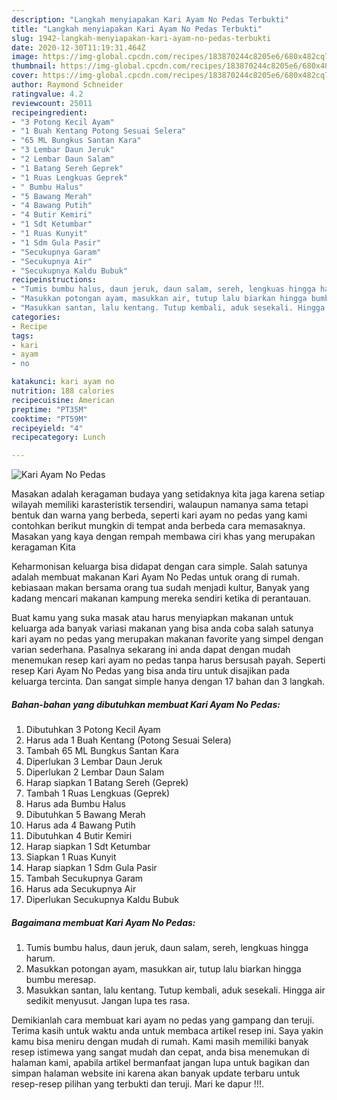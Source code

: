 ```yaml
---
description: "Langkah menyiapakan Kari Ayam No Pedas Terbukti"
title: "Langkah menyiapakan Kari Ayam No Pedas Terbukti"
slug: 1942-langkah-menyiapakan-kari-ayam-no-pedas-terbukti
date: 2020-12-30T11:19:31.464Z
image: https://img-global.cpcdn.com/recipes/183870244c8205e6/680x482cq70/kari-ayam-no-pedas-foto-resep-utama.jpg
thumbnail: https://img-global.cpcdn.com/recipes/183870244c8205e6/680x482cq70/kari-ayam-no-pedas-foto-resep-utama.jpg
cover: https://img-global.cpcdn.com/recipes/183870244c8205e6/680x482cq70/kari-ayam-no-pedas-foto-resep-utama.jpg
author: Raymond Schneider
ratingvalue: 4.2
reviewcount: 25011
recipeingredient:
- "3 Potong Kecil Ayam"
- "1 Buah Kentang Potong Sesuai Selera"
- "65 ML Bungkus Santan Kara"
- "3 Lembar Daun Jeruk"
- "2 Lembar Daun Salam"
- "1 Batang Sereh Geprek"
- "1 Ruas Lengkuas Geprek"
- " Bumbu Halus"
- "5 Bawang Merah"
- "4 Bawang Putih"
- "4 Butir Kemiri"
- "1 Sdt Ketumbar"
- "1 Ruas Kunyit"
- "1 Sdm Gula Pasir"
- "Secukupnya Garam"
- "Secukupnya Air"
- "Secukupnya Kaldu Bubuk"
recipeinstructions:
- "Tumis bumbu halus, daun jeruk, daun salam, sereh, lengkuas hingga harum."
- "Masukkan potongan ayam, masukkan air, tutup lalu biarkan hingga bumbu meresap."
- "Masukkan santan, lalu kentang. Tutup kembali, aduk sesekali. Hingga air sedikit menyusut. Jangan lupa tes rasa."
categories:
- Recipe
tags:
- kari
- ayam
- no

katakunci: kari ayam no 
nutrition: 188 calories
recipecuisine: American
preptime: "PT35M"
cooktime: "PT59M"
recipeyield: "4"
recipecategory: Lunch

---
```



![Kari Ayam No Pedas](https://img-global.cpcdn.com/recipes/183870244c8205e6/680x482cq70/kari-ayam-no-pedas-foto-resep-utama.jpg)

Masakan adalah keragaman budaya yang setidaknya kita jaga karena setiap wilayah memiliki karasteristik tersendiri, walaupun namanya sama tetapi bentuk dan warna yang berbeda, seperti kari ayam no pedas yang kami contohkan berikut mungkin di tempat anda berbeda cara memasaknya. Masakan yang kaya dengan rempah membawa ciri khas yang merupakan keragaman Kita



Keharmonisan keluarga bisa didapat dengan cara simple. Salah satunya adalah membuat makanan Kari Ayam No Pedas untuk orang di rumah. kebiasaan makan bersama orang tua sudah menjadi kultur, Banyak yang kadang mencari makanan kampung mereka sendiri ketika di perantauan.

Buat kamu yang suka masak atau harus menyiapkan makanan untuk keluarga ada banyak variasi makanan yang bisa anda coba salah satunya kari ayam no pedas yang merupakan makanan favorite yang simpel dengan varian sederhana. Pasalnya sekarang ini anda dapat dengan mudah menemukan resep kari ayam no pedas tanpa harus bersusah payah.
Seperti resep Kari Ayam No Pedas yang bisa anda tiru untuk disajikan pada keluarga tercinta. Dan sangat simple hanya dengan 17 bahan dan 3 langkah.


<!--inarticleads1-->

##### Bahan-bahan yang dibutuhkan membuat Kari Ayam No Pedas:

1. Dibutuhkan 3 Potong Kecil Ayam
1. Harus ada 1 Buah Kentang (Potong Sesuai Selera)
1. Tambah 65 ML Bungkus Santan Kara
1. Diperlukan 3 Lembar Daun Jeruk
1. Diperlukan 2 Lembar Daun Salam
1. Harap siapkan 1 Batang Sereh (Geprek)
1. Tambah 1 Ruas Lengkuas (Geprek)
1. Harus ada  Bumbu Halus
1. Dibutuhkan 5 Bawang Merah
1. Harus ada 4 Bawang Putih
1. Dibutuhkan 4 Butir Kemiri
1. Harap siapkan 1 Sdt Ketumbar
1. Siapkan 1 Ruas Kunyit
1. Harap siapkan 1 Sdm Gula Pasir
1. Tambah Secukupnya Garam
1. Harus ada Secukupnya Air
1. Diperlukan Secukupnya Kaldu Bubuk




<!--inarticleads2-->

##### Bagaimana membuat  Kari Ayam No Pedas:

1. Tumis bumbu halus, daun jeruk, daun salam, sereh, lengkuas hingga harum.
1. Masukkan potongan ayam, masukkan air, tutup lalu biarkan hingga bumbu meresap.
1. Masukkan santan, lalu kentang. Tutup kembali, aduk sesekali. Hingga air sedikit menyusut. Jangan lupa tes rasa.




Demikianlah cara membuat kari ayam no pedas yang gampang dan teruji. Terima kasih untuk waktu anda untuk membaca artikel resep ini. Saya yakin kamu bisa meniru dengan mudah di rumah. Kami masih memiliki banyak resep istimewa yang sangat mudah dan cepat, anda bisa menemukan di halaman kami, apabila artikel bermanfaat jangan lupa untuk bagikan dan simpan halaman website ini karena akan banyak update terbaru untuk resep-resep pilihan yang terbukti dan teruji. Mari ke dapur !!!. 
